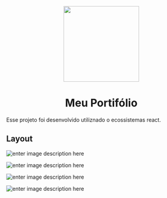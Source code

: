<p align="center">
  <img src="https://www.pngfind.com/pngs/m/220-2207701_png-file-portfolio-icon-png-transparent-png.png" width="200" />
</p>

<h1 align="center">
	Meu Portifólio
</h1>

Esse projeto foi desenvolvido utiliznado o ecossistemas react.

## Layout
![enter image description here](https://previews.dropbox.com/p/thumb/ABE3AJlOYYivxeyuvDby_gCXjASK8DFEMx556V0PLRdeLKZLadj9jNh-0NVBR2eGfom5jVb3mQEojlWUmmfDxwVUjgvSvxuCOl1Zqa_B5-kU3caxuhKxxxUnjX-_fZaf1ncN4NZ6iGlIThFYa3nOYg8zukYX3g94MbLb2LMEUWi0HHpBpsXYM2YP65Vj_3mVWp8zsWhtSoH8ethGdJ-vh8-O-4mKaRdYSlYLb-VgwR5pWY8t01DBDzFIditzddTyDQGXJ6G9Izd-2O5D0EorL8CeYcd6wyWTnZeZXAtrvzUVOuOmMOzoUVJfLTXx_e5Bq-R3fODE4E43Dz-3Jnz6kaxGOY9YYHVUZ6uhNuR4VVUkSA/p.png?fv_content=true&size_mode=5)

![enter image description here](https://previews.dropbox.com/p/thumb/ABF5n8VufHTo_IVvbqPull2Mid77l9A9eqj3A8xODiGSMKyn31VeuV1s7qAagfJ2bgNaRBRHdN4liPdNI0eSq-bgddJYaAqSyWxYfigtyLAr1LVVgXtohDdG_ZD1u-y7Jxs40qBQFjKjcaTZ8yJtB-hesA3FZluX9IL76_E-ZL-6VA8cVxSD5a2sz6lJ8OjzJHFgEt9Lt1Doi5GegYZXXtn7wOSLac-PHj6EUEXWg1zzr5I5M3IhxaqB-1DxjJGKo8LFuGHiIY3mSgA7OYe2PD7r2mLKqywY8iMYzv-scj0vJ8AZ96IpgUV32ZJpaBL5-MlinNqhoM5m90AyWP2HZmwgBkuULZ5mtfulTIl-_Ow10w/p.png?size=1600x1200&size_mode=3)

![enter image description here](https://previews.dropbox.com/p/thumb/ABFXqfqX_xTixTv-dsFfdWvwi_7rgD6Nys4yDatvGqJCapTwWZZBsookuAK9LqOUn-kgiHnXaRym5UQWZ425ZEzw-oGtOHyJO7ITiqiHn9Jopnmx5dVPyurY5ucO04tJFbCouUFZhyWcsSgyjryqsZBVrPjViB8Ufcdv1n_JQKpQyaHuIuFaJjHeqZEVSDKbxefcz7zbrhzo3Z4IdMt1Nwa0uLpxZ_VD9T2r4JBzIkCGNGa2ac_NCaTeH1vUB-epMUUTi6G1ynSBpdeGbQu30HDR08TTGjnQpmqVvg1TaY2CXegbDYTLDMFCuytf2O4It2OeKENO1Jbs6b3JdwLKm7IvhsWQ5kh8FA69-4AFY5tyFg/p.png?fv_content=true&size_mode=5)

![enter image description here](https://previews.dropbox.com/p/thumb/ABHaBSo_c3Ln3yl5T-r6SYl6gUrIbs9VhUSh-oecT5yx6twuoMeru5e0-52JKNKL8U-eG9rvwz4kdtn-mbZV6p5rCHBLDbvsM0zqdRixXN4I0BBLy-qLLLXOHHEA7aulTmVBciHwYqR078oXgx7JajoLCosjlhauIZjhWQ6fbIERqgcHuS62xG0_UfXizz1_IeutG-Ae2AJ4u9yWSaH5IX4hP7SG939X4rwu9rJiffs2fpswoCb8Eov2gc8XSGAbBHMp3kneonwCDfSbG_EbCb4KKH8DRyOBoi9hgpz-CZKjKMBOICHWVhuHTwgzfg1pjEl2_WzLMUj9ghlk41vEZ8xIBMwOs4aHejcuHgl_ibYPhQ/p.png?size=1600x1200&size_mode=3)

